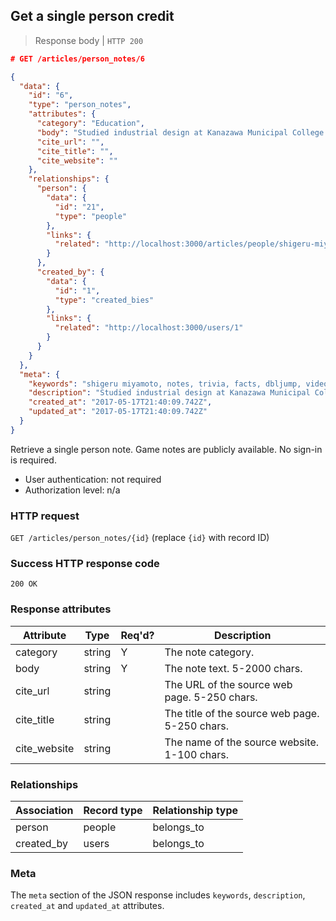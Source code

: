 ## <a name="person_credits_show"></a>Get a single person credit

> Response body | `HTTP 200`

```JSON
# GET /articles/person_notes/6

{
  "data": {
    "id": "6",
    "type": "person_notes",
    "attributes": {
      "category": "Education",
      "body": "Studied industrial design at Kanazawa Municipal College of Industrial Arts.",
      "cite_url": "",
      "cite_title": "",
      "cite_website": ""
    },
    "relationships": {
      "person": {
        "data": {
          "id": "21",
          "type": "people"
        },
        "links": {
          "related": "http://localhost:3000/articles/people/shigeru-miyamoto"
        }
      },
      "created_by": {
        "data": {
          "id": "1",
          "type": "created_bies"
        },
        "links": {
          "related": "http://localhost:3000/users/1"
        }
      }
    }
  },
  "meta": {
    "keywords": "shigeru miyamoto, notes, trivia, facts, dbljump, video games, pc games, gaming",
    "description": "Studied industrial design at Kanazawa Municipal College of Industrial Arts.",
    "created_at": "2017-05-17T21:40:09.742Z",
    "updated_at": "2017-05-17T21:40:09.742Z"
  }
}
```

Retrieve a single person note. Game notes are publicly available. No sign-in is required.

* User authentication: not required
* Authorization level: n/a

### HTTP request

`GET /articles/person_notes/{id}` (replace `{id}` with record ID)

### Success HTTP response code

`200 OK`

### <a name="person_notes_response_attrs"></a>Response attributes

Attribute | Type | Req'd? | Description
--------- | ---- | ------ | -----------
category | string | Y | The note category.
body | string | Y | The note text. 5-2000 chars.
cite_url | string |  | The URL of the source web page. 5-250 chars.
cite_title | string | | The title of the source web page. 5-250 chars.
cite_website | string | | The name of the source website. 1-100 chars.

### Relationships

Association | Record type | Relationship type
------------ | ---------- | -----------------
person | people | belongs_to
created_by | users | belongs_to

### Meta

The `meta` section of the JSON response includes `keywords`, `description`, `created_at` and `updated_at` attributes.
